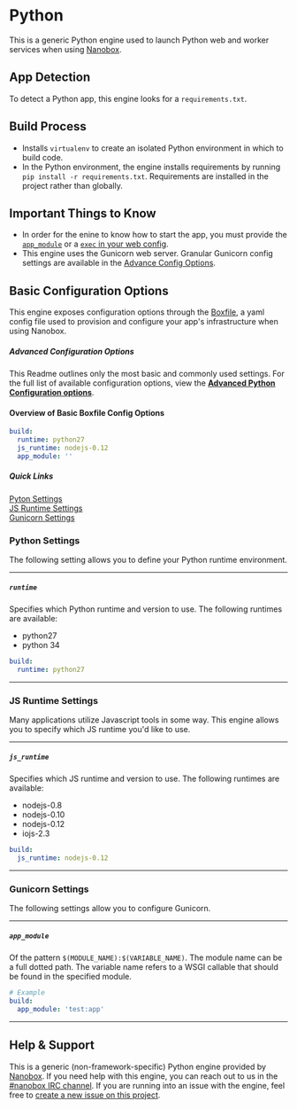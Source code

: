 # Python

This is a generic Python engine used to launch Python web and worker services when using [Nanobox](http://nanobox.io).

## App Detection
To detect a Python app, this engine looks for a `requirements.txt`.

## Build Process
- Installs `virtualenv` to create an isolated Python environment in which to build code.
- In the Python environment, the engine installs requirements by running `pip install -r requirements.txt`. Requirements are installed in the project rather than globally.

## Important Things to Know
- In order for the enine to know how to start the app, you must provide the [`app_module`](#app_module) or a [`exec` in your web config](http://docs.nanobox.io/boxfile/code-services/#exec).
- This engine uses the Gunicorn web server. Granular Gunicorn config settings are available in the [Advance Config Options](https://github.com/pagodabox/nanobox-engine-python/blob/master/doc/advanced-python-config.md#gunicorn-settings).

## Basic Configuration Options
This engine exposes configuration options through the [Boxfile](http://docs.nanobox.io/boxfile/), a yaml config file used to provision and configure your app's infrastructure when using Nanobox.

##### *Advanced Configuration Options*
This Readme outlines only the most basic and commonly used settings. For the full list of available configuration options, view the **[Advanced Python Configuration options](https://github.com/pagodabox/nanobox-engine-python/blob/master/doc/advanced-python-config.md)**.

#### Overview of Basic Boxfile Config Options
```yaml
build:
  runtime: python27
  js_runtime: nodejs-0.12
  app_module: ''
```

##### Quick Links
[Pyton Settings](#python-settings)  
[JS Runtime Settings](#js-runtime-settings)  
[Gunicorn Settings](#gunicorn-settings)  

### Python Settings
The following setting allows you to define your Python runtime environment.

---

##### `runtime`
Specifies which Python runtime and version to use. The following runtimes are available:

- python27
- python 34

```yaml
build:
  runtime: python27
```

---

### JS Runtime Settings
Many applications utilize Javascript tools in some way. This engine allows you to specify which JS runtime you'd like to use.

---

##### `js_runtime`
Specifies which JS runtime and version to use. The following runtimes are available:

- nodejs-0.8
- nodejs-0.10
- nodejs-0.12
- iojs-2.3

```yaml
build:
  js_runtime: nodejs-0.12
```

---

### Gunicorn Settings
The following settings allow you to configure Gunicorn.

---

##### `app_module`
Of the pattern `$(MODULE_NAME):$(VARIABLE_NAME)`. The module name can be a full dotted path. The variable name refers to a WSGI callable that should be found in the specified module.
```yaml
# Example
build:
  app_module: 'test:app'
```

---

## Help & Support
This is a generic (non-framework-specific) Python engine provided by [Nanobox](http://nanobox.io). If you need help with this engine, you can reach out to us in the [#nanobox IRC channel](http://webchat.freenode.net/?channels=nanobox). If you are running into an issue with the engine, feel free to [create a new issue on this project](https://github.com/pagodabox/nanobox-engine-python/issues/new).
